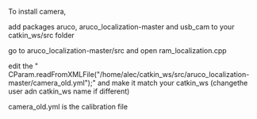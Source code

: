 To install camera, 

add packages aruco, aruco_localization-master and usb_cam to your catkin_ws/src folder

go to aruco_localization-master/src and open ram_localization.cpp

edit the " CParam.readFromXMLFile("/home/alec/catkin_ws/src/aruco_localization-master/camera_old.yml");" and make it match your catkin_ws (changethe user adn catkin_ws name if different)

camera_old.yml is the calibration file


